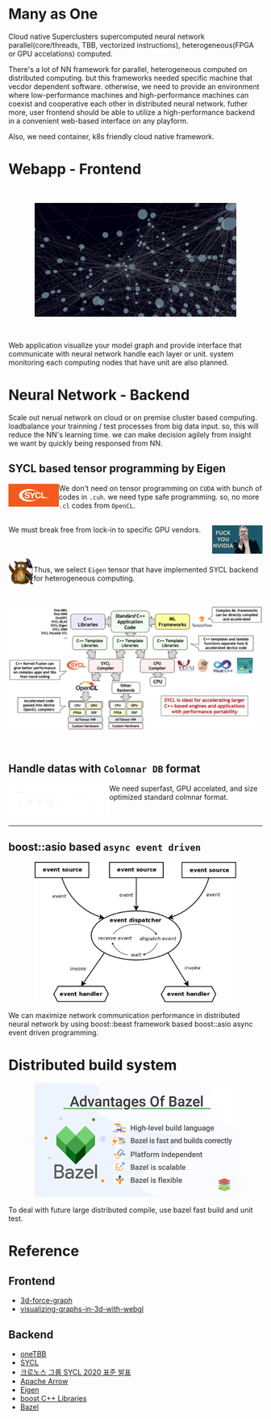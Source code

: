 # Many as One

Cloud native Superclusters supercomputed neural network parallel(core/threads, TBB, vectorized instructions), heterogeneous(FPGA or GPU accelations) computed.

There's a lot of NN framework for parallel, heterogeneous computed on distributed computing. but this frameworks needed specific machine that vecdor dependent software. otherwise, we need to provide an environment where low-performance machines and high-performance machines can coexist and cooperative each other in distributed neural network. futher more, user frontend should be able to utilize a high-performance backend in a convenient web-based interface on any playform.

Also, we need container, k8s friendly cloud native framework.

# Webapp - Frontend

<br>
<p align="center">
    <img width=400 src="dense-layer.png" alt="Dense layer">
</p>
<br>

Web application visualize your model graph and provide interface that communicate with neural network handle each layer or unit. system monitoring each computing nodes that have unit are also planned.

# Neural Network - Backend

Scale out nerual network on cloud or on premise cluster based computing. loadbalance your trainning / test processes from big data input. so, this will reduce the NN's learning time. we can make decision agilely from insight we want by quickly being responsed from NN.

## SYCL based tensor programming by Eigen
  
<img width=100 align="left" src="header-logo.png" alt="SYCL">

We don't need on tensor programming on `CUDA` with bunch of codes in `.cuh`. we need type safe programming. so, no more `.cl` codes from `OpenCL`.
<br>
<br>

<img width=100 align="right" src="Linus-Torvalds-Fuck-You-Nvidia.jpg" alt="Independent from machine vendors">
<p>
    We must break free from lock-in to specific GPU vendors.
</p>
<br>

<br>
<img align="left" width=50 src="Eigen_Silly_Professor_135x135.png" alt="Eigen">

Thus, we select `Eigen` tensor that have implemented SYCL backend for heterogeneous computing.
<br>

<br>
<p align="center">
    <img width=600 src="2020-05-sycl-landing-page-01_3.jpg" alt="sycl flow">
</p>
<br>

## Handle datas with `Colomnar DB` format

<img align="left" width=200 src="arrow-inverse.png" alt="Apache Arrow">

We need superfast, GPU accelated, and size optimized standard colmnar format.
<br>
<br>
<br>

---

## boost::asio based `async event driven`

<p align="center">
    <img width=400 src="event_model.png" alt="Dense layer">
</p>

We can maximize network communication performance in distributed neural network by using boost::beast framework based boost::asio async event driven programming.

# Distributed build system

<p align="center">
    <img width=400 src="xenonstack-advantages-of-bazel.png" alt="Bazel">
</p>

To deal with future large distributed compile, use bazel fast build and unit test.

# Reference

## Frontend

- [3d-force-graph](https://github.com/vasturiano/3d-force-graph)
- [visualizing-graphs-in-3d-with-webgl](https://neo4j.com/developer-blog/visualizing-graphs-in-3d-with-webgl/)

## Backend

- [oneTBB](https://github.com/oneapi-src/oneTBB)
- [SYCL](https://en.wikipedia.org/wiki/SYCL)
- [크로노스 그룹 SYCL 2020 표준 발표](https://kr.khronos.org/news/press/sycl-2020)
- [Apache Arrow](https://en.wikipedia.org/wiki/Apache_Arrow)
- [Eigen](https://en.wikipedia.org/wiki/Eigen_(C%2B%2B_library))
- [boost C++ Libraries](https://www.boost.org/)
- [Bazel](https://en.wikipedia.org/wiki/Bazel_(software))

